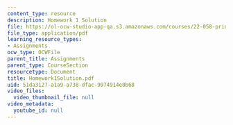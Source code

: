 ```yaml
---
content_type: resource
description: Homework 1 Solution
file: https://ol-ocw-studio-app-qa.s3.amazonaws.com/courses/22-058-principles-of-medical-imaging-fall-2002/51da3127a1a9a738dfac9974914e0b68_Homework1Solution.pdf
file_type: application/pdf
learning_resource_types:
- Assignments
ocw_type: OCWFile
parent_title: Assignments
parent_type: CourseSection
resourcetype: Document
title: Homework1Solution.pdf
uid: 51da3127-a1a9-a738-dfac-9974914e0b68
video_files:
  video_thumbnail_file: null
video_metadata:
  youtube_id: null
---
```

